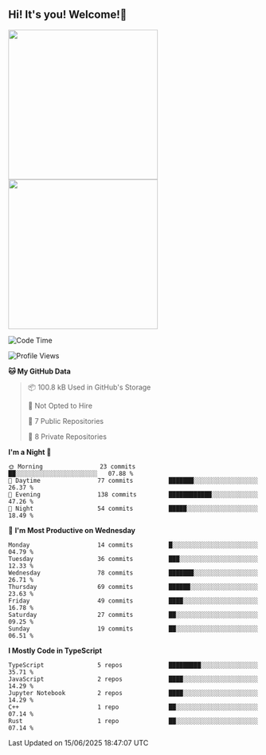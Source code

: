 ## Hi! It's you! Welcome!👋
<p align="left">  
  <img src="https://github-readme-stats.vercel.app/api/top-langs/?username=Shanshuimei&theme=transparent&hide_border=true" style="height: 300px;" />  
  <img src="https://github-readme-stats.vercel.app/api/wakatime?username=Shanshuimei&theme=transparent&hide_border=true&layout=compact&langs_count=22" style="height: 300px;" />
</p>

<!--START_SECTION:waka-->
![Code Time](http://img.shields.io/badge/Code%20Time-318%20hrs%2050%20mins-blue)

![Profile Views](http://img.shields.io/badge/Profile%20Views-6-blue)

**🐱 My GitHub Data** 

> 📦 100.8 kB Used in GitHub's Storage 
 > 
> 🚫 Not Opted to Hire
 > 
> 📜 7 Public Repositories 
 > 
> 🔑 8 Private Repositories 
 > 
**I'm a Night 🦉** 

```text
🌞 Morning                23 commits          ██░░░░░░░░░░░░░░░░░░░░░░░   07.88 % 
🌆 Daytime                77 commits          ███████░░░░░░░░░░░░░░░░░░   26.37 % 
🌃 Evening                138 commits         ████████████░░░░░░░░░░░░░   47.26 % 
🌙 Night                  54 commits          █████░░░░░░░░░░░░░░░░░░░░   18.49 % 
```
📅 **I'm Most Productive on Wednesday** 

```text
Monday                   14 commits          █░░░░░░░░░░░░░░░░░░░░░░░░   04.79 % 
Tuesday                  36 commits          ███░░░░░░░░░░░░░░░░░░░░░░   12.33 % 
Wednesday                78 commits          ███████░░░░░░░░░░░░░░░░░░   26.71 % 
Thursday                 69 commits          ██████░░░░░░░░░░░░░░░░░░░   23.63 % 
Friday                   49 commits          ████░░░░░░░░░░░░░░░░░░░░░   16.78 % 
Saturday                 27 commits          ██░░░░░░░░░░░░░░░░░░░░░░░   09.25 % 
Sunday                   19 commits          ██░░░░░░░░░░░░░░░░░░░░░░░   06.51 % 
```


**I Mostly Code in TypeScript** 

```text
TypeScript               5 repos             █████████░░░░░░░░░░░░░░░░   35.71 % 
JavaScript               2 repos             ████░░░░░░░░░░░░░░░░░░░░░   14.29 % 
Jupyter Notebook         2 repos             ████░░░░░░░░░░░░░░░░░░░░░   14.29 % 
C++                      1 repo              ██░░░░░░░░░░░░░░░░░░░░░░░   07.14 % 
Rust                     1 repo              ██░░░░░░░░░░░░░░░░░░░░░░░   07.14 % 
```




 Last Updated on 15/06/2025 18:47:07 UTC
<!--END_SECTION:waka-->
